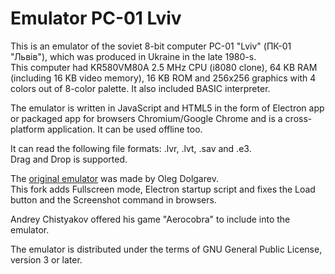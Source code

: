 Emulator PC-01 Lviv
==
This is an emulator of the soviet 8-bit computer PC-01 "Lviv" (ПК-01 "Львів"), which was produced in Ukraine in the late 1980-s.  
This computer had KR580VM80A 2.5 MHz CPU (i8080 clone), 64 KB RAM (including 16 KB video memory), 16 KB ROM and 256x256 graphics with 4 colors out of 8-color palette. It also included BASIC interpreter.

The emulator is written in JavaScript and HTML5 in the form of Electron app or packaged app for browsers Chromium/Google Chrome and is a cross-platform application. It can be used offline too.

It can read the following file formats: .lvr, .lvt, .sav and .e3.  
Drag and Drop is supported.

The [original emulator](https://github.com/dolgarev/emulator-pc01-lviv) was made by Oleg Dolgarev.  
This fork adds Fullscreen mode, Electron startup script and fixes the Load button and the Screenshot command in browsers.

Andrey Chistyakov offered his game "Aerocobra" to include into the emulator.

The emulator is distributed under the terms of GNU General Public License, version 3 or later.
